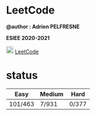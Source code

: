 # LeetCode


**@author : Adrien PELFRESNE** 

**ESIEE 2020-2021**

 <img src="https://zupimages.net/up/21/08/l0ho.png" width="20" height="20">  [LeetCode](https://leetcode.com/dirdros123/)   
  
# status 

|Easy|Medium|Hard|
|---|---|---|
|101/463|7/931|0/377|
